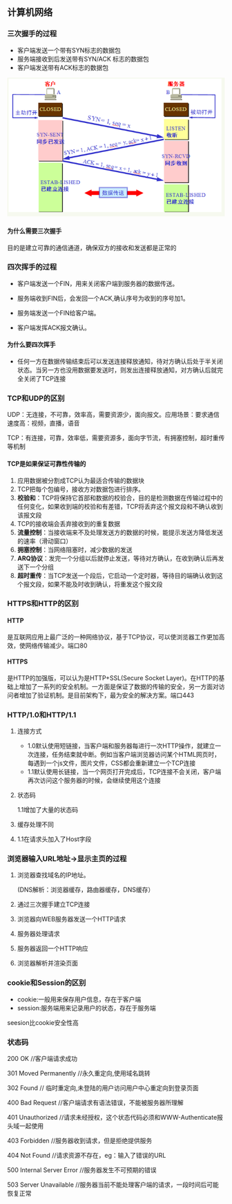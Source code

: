 ## 计算机网络



### 三次握手的过程

- 客户端发送一个带有SYN标志的数据包
- 服务端接收到后发送带有SYN/ACK 标志的数据包
- 客户端发送带有ACK标志的数据包

![image-20220607153455455](../images/d-1计算机网络/image-20220607153455455.png)



#### 为什么需要三次握手

目的是建立可靠的通信通道，确保双方的接收和发送都是正常的



### 四次挥手的过程

- 客户端发送一个FIN，用来关闭客户端到服务器的数据传送。

- 服务端收到FIN后，会发回一个ACK,确认序号为收到的序号加1。

- 服务端发送一个FIN给客户端。

- 客户端发挥ACK报文确认。

  

#### 为什么要四次挥手

- 任何一方在数据传输结束后可以发送连接释放通知，待对方确认后处于半关闭状态。当另一方也没用数据要发送时，则发出连接释放通知，对方确认后就完全关闭了TCP连接



### TCP和UDP的区别

UDP：无连接，不可靠，效率高，需要资源少，面向报文。应用场景：要求通信速度高：视频，直播，语音

TCP：有连接，可靠，效率低，需要资源多，面向字节流，有拥塞控制，超时重传等机制



#### TCP是如果保证可靠性传输的

1. 应用数据被分割成TCP认为最适合传输的数据块
2. TCP把每个包编号，接收方对数据包进行排序。
3. **校验和**：TCP将保持它首部和数据的校验合，目的是检测数据在传输过程中的任何变化，如果收到端的校验和有差错，TCP将丢弃这个报文段和不确认收到该报文段
4. TCP的接收端会丢弃接收到的重复数据
5. **流量控制**：当接收端来不及处理发送方的数据的时候，能提示发送方降低发送的速率（滑动窗口）
6. **拥塞控制**：当网络阻塞时，减少数据的发送
7. **ARQ协议**：发完一个分组以后就停止发送，等待对方确认，在收到确认后再发送下一个分组
8. **超时重传**：当TCP发送一个段后，它启动一个定时器，等待目的端确认收到这个报文段，如果不能及时收到确认，将重发这个报文段



### HTTPS和HTTP的区别

#### HTTP 

是互联网应用上最广泛的一种网络协议，基于TCP协议，可以使浏览器工作更加高效，使网络传输减少。端口80



#### HTTPS

是HTTP的加强版，可以认为是HTTP+SSL(Secure Socket Layer)。在HTTP的基础上增加了一系列的安全机制。一方面是保证了数据的传输的安全，另一方面对访问者增加了验证机制。是目前架构下，最为安全的解决方案。端口443



### HTTP/1.0和HTTP/1.1

1. 连接方式

   - 1.0默认使用短链接，当客户端和服务器每进行一次HTTP操作，就建立一次连接，任务结束就中断。例如当客户端浏览器访问某个HTML网页时，每遇到一个js文件，图片文件，CSS都会重新建立一个TCP连接
   - 1.1默认使用长链接，当一个网页打开完成后，TCP连接不会关闭，客户端再次访问这个服务器的时候，会继续使用这个连接

2. 状态码

   1.1增加了大量的状态码

3. 缓存处理不同

4. 1.1在请求头加入了Host字段





### 浏览器输入URL地址->显示主页的过程

1. 浏览器查找域名的IP地址。

   (DNS解析：浏览器缓存，路由器缓存，DNS缓存）

2. 通过三次握手建立TCP连接

3. 浏览器向WEB服务器发送一个HTTP请求

4. 服务器处理请求

5. 服务器返回一个HTTP响应

6. 浏览器解析并渲染页面



### cookie和Session的区别

- cookie:一般用来保存用户信息，存在于客户端
- session:服务端用来记录用户的状态，存在于服务端

seesion比cookie安全性高



### 状态码

200 OK                        //客户端请求成功

301 Moved Permanently   //永久重定向,使用域名跳转

302 Found                                         //  临时重定向,未登陆的用户访问用户中心重定向到登录页面

400 Bad Request               //客户端请求有语法错误，不能被服务器所理解

401 Unauthorized              //请求未经授权，这个状态代码必须和WWW-Authenticate报头域一起使用

403 Forbidden                 //服务器收到请求，但是拒绝提供服务

404 Not Found                 //请求资源不存在，eg：输入了错误的URL

500 Internal Server Error     //服务器发生不可预期的错误

503 Server Unavailable        //服务器当前不能处理客户端的请求，一段时间后可能恢复正常


